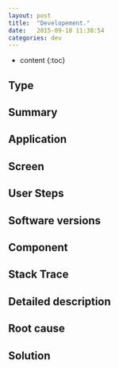 ```yaml
---
layout: post
title:  "Developement."
date:   2015-09-18 11:38:54
categories: dev
---
```

* content
{:toc}


## Type

## Summary

## Application

## Screen

## User Steps

## Software versions

## Component

## Stack Trace

## Detailed description

## Root cause

## Solution
